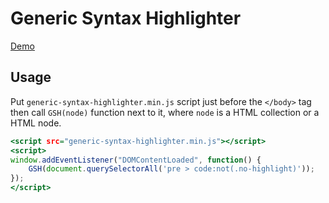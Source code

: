 Generic Syntax Highlighter
==========================

[Demo](https://taufik-nurrohman.github.io/generic-syntax-highlighter)

Usage
-----

Put `generic-syntax-highlighter.min.js` script just before the `</body>` tag then call `GSH(node)` function next to it, where `node` is a HTML collection or a HTML node.

~~~ .html
<script src="generic-syntax-highlighter.min.js"></script>
<script>
window.addEventListener("DOMContentLoaded", function() {
    GSH(document.querySelectorAll('pre > code:not(.no-highlight)'));
});
</script>
~~~
